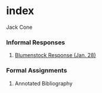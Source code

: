 # index 

Jack Cone

### Informal Responses 

1. [Blumenstock Response (Jan. 28)](https://github.com/jcone213/workshop/blob/master/blumenstock.md)

### Formal Assignments 

1. Annotated Bibliography 
